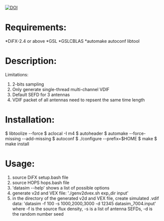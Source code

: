 [![DOI](https://zenodo.org/badge/39930086.svg)](https://zenodo.org/badge/latestdoi/39930086)


# Requirements:
*DiFX-2.4 or above
*GSL
*GSLCBLAS
*automake autoconf libtool

# Description:

Limitations:
1. 2-bits sampling
2. Only generate single-thread multi-channel VDIF
3. Default SEFD for 3 antennas
4. VDIF packet of all antennas need to repsent the same time length

# Installation:

$ libtoolize --force
$ aclocal -I m4
$ autoheader
$ automake --force-missing --add-missing
$ autoconf
$ ./configure --prefix=$HOME
$ make
$ make install

# Usage:
1. source DiFX setup.bash file
2. source HOPS hops.bash file
3. 'datasim --help' shows a list of possible options 
4. generate v2d and VEX file: './genv2dvex.sh exp_dir input'
5. in the directory of the generated v2d and VEX file, 
   create simulated .vdif data:
   'datasim -f 100 -s 1000,2000,3000 -d 12345 datasim_7004.input'
   where -f is the source flux density, -s is a list of antenna SEFDs,
   -d is the random number seed
